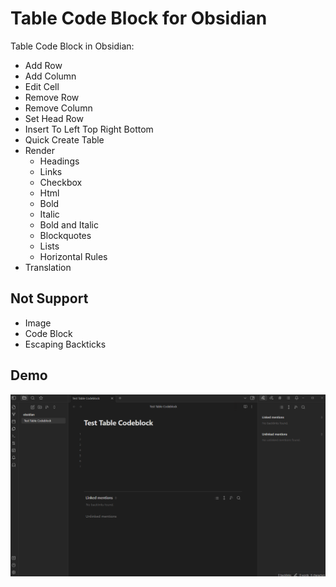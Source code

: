 # Table Code Block for Obsidian  

Table Code Block in Obsidian:  

- Add Row  
- Add Column  
- Edit Cell  
- Remove Row  
- Remove Column
- Set Head Row  
- Insert To Left Top Right Bottom  
- Quick Create Table  
- Render  
  - Headings  
  - Links  
  - Checkbox  
  - Html  
  - Bold  
  - Italic  
  - Bold and Italic  
  - Blockquotes  
  - Lists  
  - Horizontal Rules  
- Translation  

## Not Support  

- Image  
- Code Block  
- Escaping Backticks  

## Demo

![DEMO](doc/demo.gif)  
